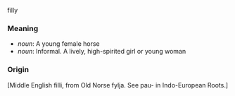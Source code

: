 filly
### Meaning
+ _noun_: A young female horse
+ _noun_: Informal. A lively, high-spirited girl or young woman

### Origin

[Middle English filli, from Old Norse fylja. See pau- in Indo-European Roots.]
